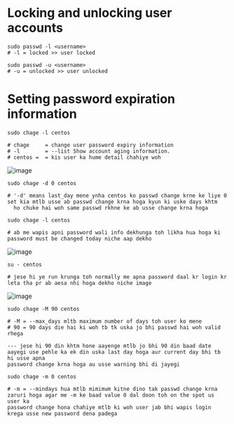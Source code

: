# Locking and unlocking user accounts

    sudo passwd -l <username>
    # -l = locked >> user locked 
  
    sudo passwd -u <username>
    # -u = unlocked >> user unlocked
    
# Setting password expiration information

    sudo chage -l centos
    
    # chage     = change user password expiry information
    # -l        = --list Show account aging information. 
    # centos =  = kis user ka hume detail chahiye woh 
    
  ![image](https://user-images.githubusercontent.com/38901699/180714327-57c931c2-b838-4f4c-9d07-630a00e57b83.png)

    sudo chage -d 0 centos
    
    # '-d' means last_day mene ynha centos ko passwd change krne ke liye 0 set kia mtlb usse ab passwd change krna hoga kyun ki uske days khtm
      ho chuke hai woh same passwd rkhne ke ab usse change krna hoga 
    
    sudo chage -l centos
    
    # ab me wapis apni password wali info dekhunga toh likha hua hoga ki password must be changed today niche aap dekho 
    
  ![image](https://user-images.githubusercontent.com/38901699/180715897-76bd110d-1784-4b0c-8312-15bf2c852a1c.png)
      
    su - centos
    
    # jese hi ye run krunga toh normally me apna password daal kr login kr leta tha pr ab aesa nhi hoga dekho niche image 
    
  ![image](https://user-images.githubusercontent.com/38901699/180716418-1e31fcb4-52ae-46d6-9215-56980e4cbb7f.png)

    sudo chage -M 90 centos
    
    # -M = --max_days mltb maximum number of days toh user ko mene 
    # 90 = 90 days die hai ki woh tb tk uska jo bhi passwd hai woh valid rhega
    
    --- jese hi 90 din khtm hone aayenge mtlb jo bhi 90 din baad date aayegi use pehle ka ek din uska last day hoga aur current day bhi tb hi usse apna
    password change krna hoga au usse warning bhi di jayegi 
    
    sudo chage -m 0 centos
    
    # -m = --mindays hua mtlb mimimum kitne dino tak passwd change krna zaruri hoga agar me -m ke baad value 0 dal doon toh on the spot us user ka 
    password change hona chahiye mtlb ki woh user jab bhi wapis login krega usse new password dena padega
   
   

    
    
 
